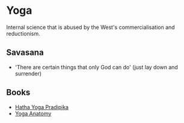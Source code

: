 # Yoga

Internal science that is abused by the West's commercialisation and reductionism.

## Savasana

- 'There are certain things that only God can do' (just lay down and surrender)

## Books

- [Hatha Yoga Pradipika](https://www.amazon.com/Hatha-Yoga-Pradipika-Swami-Muktibodhananda/dp/8185787387)
- [Yoga Anatomy](https://www.amazon.com/Yoga-Anatomy-Leslie-Kaminoff/dp/1492596477)

